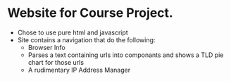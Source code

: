 # Website for Course Project.
- Chose to use pure html and javascript
- Site contains a navigation that do the following:
    - Browser Info
    - Parses a text containing urls into componants and shows a TLD pie chart for those urls
    - A rudimentary IP Address Manager
